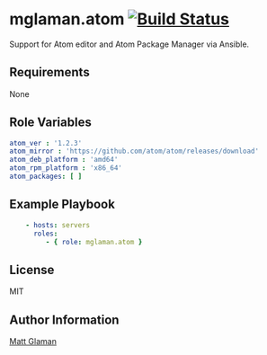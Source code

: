 mglaman.atom [![Build Status](https://travis-ci.org/mglaman/ansible-role-atom.svg?branch=master)](https://travis-ci.org/mglaman/ansible-role-atom)
=========

Support for Atom editor and Atom Package Manager via Ansible.

Requirements
------------

None

Role Variables
--------------

````yaml
atom_ver : '1.2.3'
atom_mirror : 'https://github.com/atom/atom/releases/download'
atom_deb_platform : 'amd64'
atom_rpm_platform : 'x86_64'
atom_packages: [ ]
````

Example Playbook
----------------

````yaml
    - hosts: servers
      roles:
         - { role: mglaman.atom }
````

License
-------

MIT

Author Information
------------------

[Matt Glaman](https://glamanate.com)
